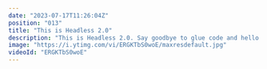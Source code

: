 ```yaml
---
date: "2023-07-17T11:26:04Z"
position: "013"
title: "This is Headless 2.0"
description: "This is Headless 2.0. Say goodbye to glue code and hello to seamless collaboration between content editors & developers without losing great technical architecture. Embrace a transparent platform that streamlines workflows while empowering content editors to visually edit across various headless sources.\n\nRead more here: https://dev.to/timbenniks/this-is-headless-20-4n4d\n\n00:00 What is Headless 1.0\n01:05 Headless 1.0 problems\n02:50 What is Headless 2.0\n03:23 The how\n\nFollow me here:\nWebsite: https://timbenniks.dev\nTwitter: https://twitter.com/timbenniks\nGithub: https://github.com/timbenniks"
image: "https://i.ytimg.com/vi/ERGKTbS0woE/maxresdefault.jpg"
videoId: "ERGKTbS0woE"
---
```


